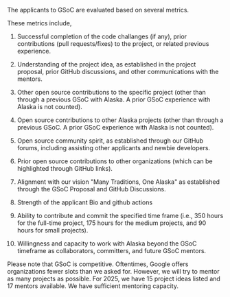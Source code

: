 The applicants to GSoC are evaluated based on several metrics.

These metrics include,

1. Successful completion of the code challanges (if any), prior contributions (pull requests/fixes) to the project, or related previous experience.

2. Understanding of the project idea, as established in the project proposal, prior GitHub discussions, and other communications with the mentors.

3. Other open source contributions to the specific project (other than through a previous GSoC with Alaska. A prior GSoC experience with Alaska is not counted).

4. Open source contributions to other Alaska projects (other than through a previous GSoC. A prior GSoC experience with Alaska is not counted).

5. Open source community spirit, as established through our GitHub forums, including assisting other applicants and newbie developers.

6. Prior open source contributions to other organizations (which can be highlighted through GitHub links).

7. Alignment with our vision "Many Traditions, One Alaska" as established through the GSoC Proposal and GitHub Discussions.

8. Strength of the applicant Bio and github actions

9. Ability to contribute and commit the specified time frame (i.e., 350 hours for the full-time project, 175 hours for the medium projects, and 90 hours for small projects).

10. Willingness and capacity to work with Alaska beyond the GSoC timeframe as collaborators, committers, and future GSoC mentors.


Please note that GSoC is competitive. Oftentimes, Google offers organizations fewer slots than we asked for. However, we will try to mentor as many projects as possible. For 2025, we have 15 project ideas listed and 17 mentors available. We have sufficient mentoring capacity.
